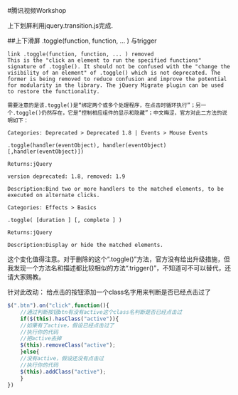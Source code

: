 #腾讯视频Workshop

上下划屏利用jquery.transition.js完成.

##上下滑屏
.toggle(function, function, … )   与trigger
```
link .toggle(function, function, ... ) removed
This is the "click an element to run the specified functions" signature of .toggle(). It should not be confused with the "change the visibility of an element" of .toggle() which is not deprecated. The former is being removed to reduce confusion and improve the potential for modularity in the library. The jQuery Migrate plugin can be used to restore the functionality.

需要注意的是该.toggle()是“绑定两个或多个处理程序，在点击时循环执行”；另一个.toggle()仍然存在，它是“控制相应组件的显示和隐藏”；中文晦涩，官方对此二方法的说明如下：

Categories: Deprecated > Deprecated 1.8 | Events > Mouse Events

.toggle(handler(eventObject), handler(eventObject) [,handler(eventObject)])

Returns:jQuery

version deprecated: 1.8, removed: 1.9

Description:Bind two or more handlers to the matched elements, to be executed on alternate clicks.

Categories: Effects > Basics

.toggle( [duration ] [, complete ] )

Returns:jQuery

Description:Display or hide the matched elements.
```

这个变化值得注意。对于删除的这个“.toggle()”方法，官方没有给出升级措施，但我发现一个方法名和描述都比较相似的方法“.trigger()”，不知道可不可以替代，还请大家赐教。

针对此改动：
给点击的按钮添加一个class名字用来判断是否已经点击过了

```js
$(".btn").on("click",function(){
    //通过判断按钮btn有没有active这个class名判断是否已经点击过
    if($(this).hasClass("active")){
    //如果有了active，假设已经点击过了
    //执行你的代码
    //把active去掉
    $(this).removeClass("active");
    }else{
    //没有active，假设还没有点击过
    //执行你的代码
    $(this).addClass("active");
    }
})
```
